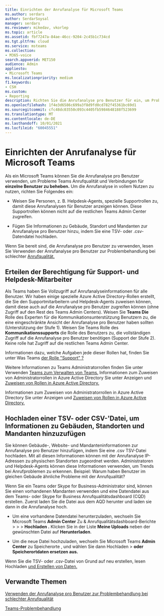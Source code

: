 ```yaml
---
title: Einrichten der Anrufanalyse für Microsoft Teams
ms.author: serdars
author: SerdarSoysal
manager: serdars
ms.reviewer: mikedav, vkorlep
ms.topic: article
ms.assetid: fbf7247a-84ae-46cc-9204-2c45b1c734cd
ms.tgt.pltfrm: cloud
ms.service: msteams
ms.collection:
- M365-voice
search.appverid: MET150
audience: Admin
appliesto:
- Microsoft Teams
ms.localizationpriority: medium
f1.keywords:
- CSH
ms.custom:
- Reporting
description: Richten Sie die Anrufanalyse pro Benutzer für ein, um Probleme mit der Microsoft Teams zu identifizieren und zu beheben.
ms.openlocfilehash: 1f4e3d6586c699a3f8d9fd0cd782f45361bc69d1
ms.sourcegitcommit: cfc48dc03550c093c4405fb5984648188f523699
ms.translationtype: MT
ms.contentlocale: de-DE
ms.lasthandoff: 10/01/2021
ms.locfileid: "60045551"
---
```

# <a name="set-up-call-analytics-for-microsoft-teams"></a>Einrichten der Anrufanalyse für Microsoft Teams

Als ein Microsoft Teams können Sie die Anrufanalyse pro Benutzer verwenden, um Probleme Teams Anrufqualität und Verbindungen für **einzelne Benutzer zu beheben.** Um die Anrufanalyse in vollem Nutzen zu nutzen, richten Sie Folgendes ein:
  
- Weisen Sie Personen, z. B. Helpdesk-Agents, spezielle Supportrollen zu, damit diese Anrufanalysen für Benutzer anzeigen können. Diese Supportrollen können nicht auf die restlichen Teams Admin Center zugreifen. 
    
- Fügen Sie Informationen zu Gebäude, Standort und Mandanten zur Anrufanalyse pro Benutzer hinzu, indem Sie eine TSV- oder .csv-Datendatei hochladen.
    
Wenn Sie bereit sind, die Anrufanalyse pro Benutzer zu verwenden, lesen Sie Verwenden der Anrufanalyse pro Benutzer zur Problembehandlung bei schlechter [Anrufqualität.](use-call-analytics-to-troubleshoot-poor-call-quality.md)
  
## <a name="give-permission-to-support-and-helpdesk-staff"></a>Erteilen der Berechtigung für Support- und Helpdesk-Mitarbeiter

Als Teams haben Sie Vollzugriff auf Anrufanalyseinformationen für alle Benutzer. Wir haben einige spezielle Azure Active Directory-Rollen erstellt, die Sie den Supportmitarbeitern und Helpdesk-Agents zuweisen können, damit diese auch auf die Anrufanalyse pro Benutzer zugreifen können (ohne Zugriff auf den Rest des Teams Admin Centers). Weisen Sie **Teams Die** Rolle des Experten für die Kommunikationsunterstützung Benutzern zu, die eine eingeschränkte Ansicht der Anrufanalyse pro Benutzer haben sollten (Unterstützung der Stufe 1). Weisen Sie Teams Rolle des **Kommunikationssupports** die Rolle des Benutzers zu, die vollständigen Zugriff auf die Anrufanalyse pro Benutzer benötigen (Support der Stufe 2). Keine rolle hat Zugriff auf die restlichen Teams Admin Center.

Informationen dazu, welche Aufgaben jede dieser Rollen hat, finden Sie unter Was Teams [der Rolle "Support" ?](use-call-analytics-to-troubleshoot-poor-call-quality.md#what-does-each-teams-support-role-do)

Weitere Informationen zu Teams Administratorrollen finden Sie unter Verwenden [Teams zum Verwalten von Teams.](using-admin-roles.md) Informationen zum Zuweisen von Administratorrollen in Azure Active Directory Sie unter Anzeigen und [Zuweisen von Rollen in Azure Active Directory.](/Azure/active-directory/users-groups-roles/directory-manage-roles-portal)

Informationen zum Zuweisen von Administratorrollen in Azure Active Directory Sie unter Anzeigen und [Zuweisen von Rollen in Azure Active Directory.](/azure/active-directory/users-groups-roles/directory-manage-roles-portal)

## <a name="upload-a-tsv-or-csv-file-to-add-building-site-and-tenant-information"></a>Hochladen einer TSV- oder CSV-'Datei, um Informationen zu Gebäuden, Standorten und Mandanten hinzuzufügen

Sie können Gebäude-, Website- und Mandanteninformationen zur Anrufanalyse pro Benutzer hinzufügen, indem Sie eine .csv TSV-Datei hochladen. Mit all diesen Informationen können mit der Anrufanalyse IP-Adressen zu physischen Standorten zugeordnet werden. Administratoren und Helpdesk-Agents können diese Informationen verwenden, um Trends bei Anrufproblemen zu erkennen. Beispiel: Warum haben Benutzer im gleichen Gebäude ähnliche Probleme mit der Anrufqualität? 

Wenn Sie ein Teams oder Skype for Business-Administrator sind, können Sie einen vorhandenen Mandanten verwenden und eine Datendatei aus dem Teams- oder Skype for Business Anrufqualitätsdashboard (CQD) erstellen. Zuerst laden Sie die Datei aus dem AQD herunter und laden sie dann in die Anrufanalyse hoch. 

- Um eine vorhandene Datendatei herunterzuladen, wechseln Sie Microsoft Teams **Admin Center** Zu & Anrufqualitätsdashboard-Berichte  >    >    >  **Hochladen .** Klicken Sie in der Liste **Meine Uploads** neben der gewünschten Datei auf **Herunterladen**. 

- Um die neue Datei hochzuladen, wechseln Sie Microsoft Teams **Admin Center** zu Speicherorte , und wählen Sie dann Hochladen  >   **oder** **Speicherortdaten ersetzen aus.**
  
Wenn Sie die TSV- oder .csv-Datei von Grund auf neu erstellen, lesen Hochladen [und Erstellen von Daten.](CQD-upload-tenant-building-data.md)
  
## <a name="related-topics"></a>Verwandte Themen

[Verwenden der Anrufanalyse pro Benutzer zur Problembehandlung bei schlechter Anrufqualität](use-call-analytics-to-troubleshoot-poor-call-quality.md)

[Teams-Problembehandlung](/MicrosoftTeams/troubleshoot/teams)